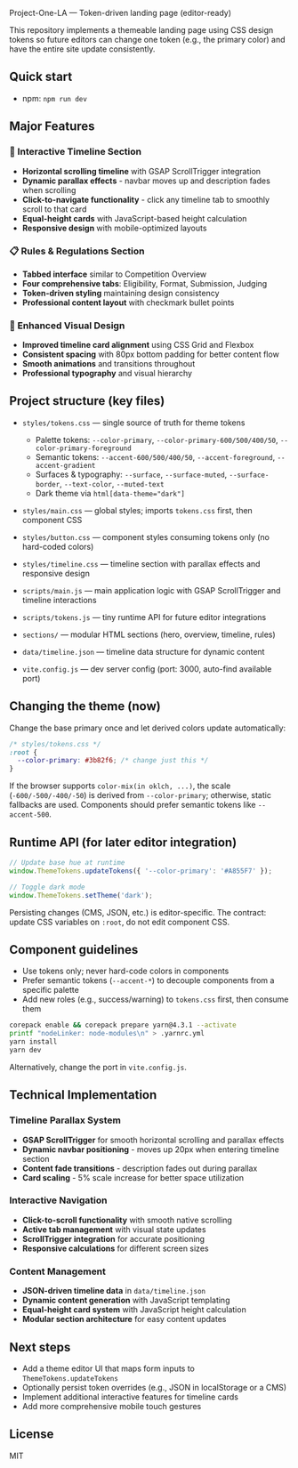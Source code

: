 Project-One-LA — Token-driven landing page (editor-ready)

This repository implements a themeable landing page using CSS design tokens so future editors can change one token (e.g., the primary color) and have the entire site update consistently.

## Quick start

  - npm: `npm run dev`

## Major Features

### 🎯 Interactive Timeline Section
- **Horizontal scrolling timeline** with GSAP ScrollTrigger integration
- **Dynamic parallax effects** - navbar moves up and description fades when scrolling
- **Click-to-navigate functionality** - click any timeline tab to smoothly scroll to that card
- **Equal-height cards** with JavaScript-based height calculation
- **Responsive design** with mobile-optimized layouts

### 📋 Rules & Regulations Section
- **Tabbed interface** similar to Competition Overview
- **Four comprehensive tabs**: Eligibility, Format, Submission, Judging
- **Token-driven styling** maintaining design consistency
- **Professional content layout** with checkmark bullet points

### 🎨 Enhanced Visual Design
- **Improved timeline card alignment** using CSS Grid and Flexbox
- **Consistent spacing** with 80px bottom padding for better content flow
- **Smooth animations** and transitions throughout
- **Professional typography** and visual hierarchy

## Project structure (key files)

- `styles/tokens.css` — single source of truth for theme tokens
  - Palette tokens: `--color-primary`, `--color-primary-600/500/400/50`, `--color-primary-foreground`
  - Semantic tokens: `--accent-600/500/400/50`, `--accent-foreground`, `--accent-gradient`
  - Surfaces & typography: `--surface`, `--surface-muted`, `--surface-border`, `--text-color`, `--muted-text`
  - Dark theme via `html[data-theme="dark"]`

- `styles/main.css` — global styles; imports `tokens.css` first, then component CSS
- `styles/button.css` — component styles consuming tokens only (no hard-coded colors)
- `styles/timeline.css` — timeline section with parallax effects and responsive design
- `scripts/main.js` — main application logic with GSAP ScrollTrigger and timeline interactions
- `scripts/tokens.js` — tiny runtime API for future editor integrations
- `sections/` — modular HTML sections (hero, overview, timeline, rules)
- `data/timeline.json` — timeline data structure for dynamic content
- `vite.config.js` — dev server config (port: 3000, auto-find available port)

## Changing the theme (now)

Change the base primary once and let derived colors update automatically:

```css
/* styles/tokens.css */
:root {
  --color-primary: #3b82f6; /* change just this */
}
```

If the browser supports `color-mix(in oklch, ...)`, the scale (`-600/-500/-400/-50`) is derived from `--color-primary`; otherwise, static fallbacks are used. Components should prefer semantic tokens like `--accent-500`.

## Runtime API (for later editor integration)

```js
// Update base hue at runtime
window.ThemeTokens.updateTokens({ '--color-primary': '#A855F7' });

// Toggle dark mode
window.ThemeTokens.setTheme('dark');
```

Persisting changes (CMS, JSON, etc.) is editor-specific. The contract: update CSS variables on `:root`, do not edit component CSS.

## Component guidelines

- Use tokens only; never hard-code colors in components
- Prefer semantic tokens (`--accent-*`) to decouple components from a specific palette
- Add new roles (e.g., success/warning) to `tokens.css` first, then consume them


```bash
corepack enable && corepack prepare yarn@4.3.1 --activate
printf "nodeLinker: node-modules\n" > .yarnrc.yml
yarn install
yarn dev
```

Alternatively, change the port in `vite.config.js`.

## Technical Implementation

### Timeline Parallax System
- **GSAP ScrollTrigger** for smooth horizontal scrolling and parallax effects
- **Dynamic navbar positioning** - moves up 20px when entering timeline section
- **Content fade transitions** - description fades out during parallax
- **Card scaling** - 5% scale increase for better space utilization

### Interactive Navigation
- **Click-to-scroll functionality** with smooth native scrolling
- **Active tab management** with visual state updates
- **ScrollTrigger integration** for accurate positioning
- **Responsive calculations** for different screen sizes

### Content Management
- **JSON-driven timeline data** in `data/timeline.json`
- **Dynamic content generation** with JavaScript templating
- **Equal-height card system** with JavaScript height calculation
- **Modular section architecture** for easy content updates

## Next steps

- Add a theme editor UI that maps form inputs to `ThemeTokens.updateTokens`
- Optionally persist token overrides (e.g., JSON in localStorage or a CMS)
- Implement additional interactive features for timeline cards
- Add more comprehensive mobile touch gestures

## License

MIT

